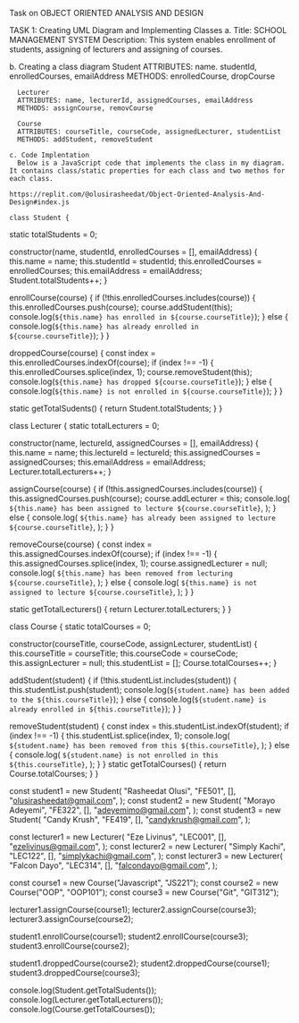 Task on OBJECT ORIENTED ANALYSIS AND DESIGN

TASK 1: Creating UML Diagram and Implementing Classes
  a. Title: SCHOOL MANAGEMENT SYSTEM
      Description: This system enables enrollment of students, assigning of lecturers and assigning of courses.
 
  b. Creating a class diagram
      Student
      ATTRIBUTES: name. studentId, enrolledCourses, emailAddress
      METHODS: enrolledCourse, dropCourse

      Lecturer
      ATTRIBUTES: name, lecturerId, assignedCourses, emailAddress
      METHODS: assignCourse, removCourse

      Course
      ATTRIBUTES: courseTitle, courseCode, assignedLecturer, studentList
      METHODS: addStudent, removeStudent

    c. Code Implentation
      Below is a JavaScript code that implements the class in my diagram. It contains class/static properties for each class and two methos for each class.
    
    https://replit.com/@olusirasheedat/Object-Oriented-Analysis-And-Design#index.js

    class Student {
  static totalStudents = 0;

  constructor(name, studentId, enrolledCourses = [], emailAddress) {
    this.name = name;
    this.studentId = studentId;
    this.enrolledCourses = enrolledCourses;
    this.emailAddress = emailAddress;
    Student.totalStudents++;
  }

  enrollCourse(course) {
    if (!this.enrolledCourses.includes(course)) {
      this.enrolledCourses.push(course);
      course.addStudent(this);
      console.log(`${this.name} has enrolled in ${course.courseTitle}`);
    } else {
      console.log(`${this.name} has already enrolled in ${course.courseTitle}`);
    }
  }

  droppedCourse(course) {
    const index = this.enrolledCourses.indexOf(course);
    if (index !== -1) {
      this.enrolledCourses.splice(index, 1);
      course.removeStudent(this);
      console.log(`${this.name} has dropped ${course.courseTitle}`);
    } else {
      console.log(`${this.name} is not enrolled in ${course.courseTitle}`);
    }
  }

  static getTotalSudents() {
    return Student.totalStudents;
  }
}

class Lecturer {
  static totalLecturers = 0;

  constructor(name, lectureId, assignedCourses = [], emailAddress) {
    this.name = name;
    this.lectureId = lectureId;
    this.assignedCourses = assignedCourses;
    this.emailAddress = emailAddress;
    Lecturer.totalLecturers++;
  }

  assignCourse(course) {
    if (!this.assignedCourses.includes(course)) {
      this.assignedCourses.push(course);
      course.addLecturer = this;
      console.log(
        `${this.name} has been assigned to lecture ${course.courseTitle}`,
      );
    } else {
      console.log(
        `${this.name} has already been assigned to lecture ${course.courseTitle}`,
      );
    }
  }

  removeCourse(course) {
    const index = this.assignedCourses.indexOf(course);
    if (index !== -1) {
      this.assignedCourses.splice(index, 1);
      course.assignedLecturer = null;
      console.log(
        `${this.name} has been removed from lecturing ${course.courseTitle}`,
      );
    } else {
      console.log(
        `${this.name} is not assigned to lecture ${course.courseTitle}`,
      );
    }
  }

  static getTotalLecturers() {
    return Lecturer.totalLecturers;
  }
}

class Course {
  static totalCourses = 0;

  constructor(courseTitle, courseCode, assignLecturer, studentList) {
    this.courseTitle = courseTitle;
    this.courseCode = courseCode;
    this.assignLecturer = null;
    this.studentList = [];
    Course.totalCourses++;
  }

  addStudent(student) {
    if (!this.studentList.includes(student)) {
      this.studentList.push(student);
      console.log(`${student.name} has been added to the ${this.courseTitle}`);
    } else {
      console.log(`${student.name} is already enrolled in ${this.courseTitle}`);
    }
  }

  removeStudent(student) {
    const index = this.studentList.indexOf(student);
    if (index !== -1) {
      this.studentList.splice(index, 1);
      console.log(
        `${student.name} has been removed from this ${this.courseTitle}`,
      );
    } else {
      console.log(
        `${student.name} is not enrolled in this ${this.courseTitle}`,
      );
    }
  }
  static getTotalCourses() {
    return Course.totalCourses;
  }
}

const student1 = new Student(
  "Rasheedat Olusi",
  "FE501",
  [],
  "olusirasheedat@gmail.com",
);
const student2 = new Student(
  "Morayo Adeyemi",
  "FE322",
  [],
  "adeyemimo@gmail.com",
);
const student3 = new Student(
  "Candy Krush",
  "FE419",
  [],
  "candykrush@gmail.com",
);

const lecturer1 = new Lecturer(
  "Eze Livinus",
  "LEC001",
  [],
  "ezelivinus@gmail.com",
);
const lecturer2 = new Lecturer(
  "Simply Kachi",
  "LEC122",
  [],
  "simplykachi@gmail.com",
);
const lecturer3 = new Lecturer(
  "Falcon Dayo",
  "LEC314",
  [],
  "falcondayo@gmail.com",
);

const course1 = new Course("Javascript", "JS221");
const course2 = new Course("OOP", "OOP101");
const course3 = new Course("Git", "GIT312");

lecturer1.assignCourse(course1);
lecturer2.assignCourse(course3);
lecturer3.assignCourse(course2);

student1.enrollCourse(course1);
student2.enrollCourse(course3);
student3.enrollCourse(course2);

student1.droppedCourse(course2);
student2.droppedCourse(course1);
student3.droppedCourse(course3);

console.log(Student.getTotalSudents());
console.log(Lecturer.getTotalLecturers());
console.log(Course.getTotalCourses());




